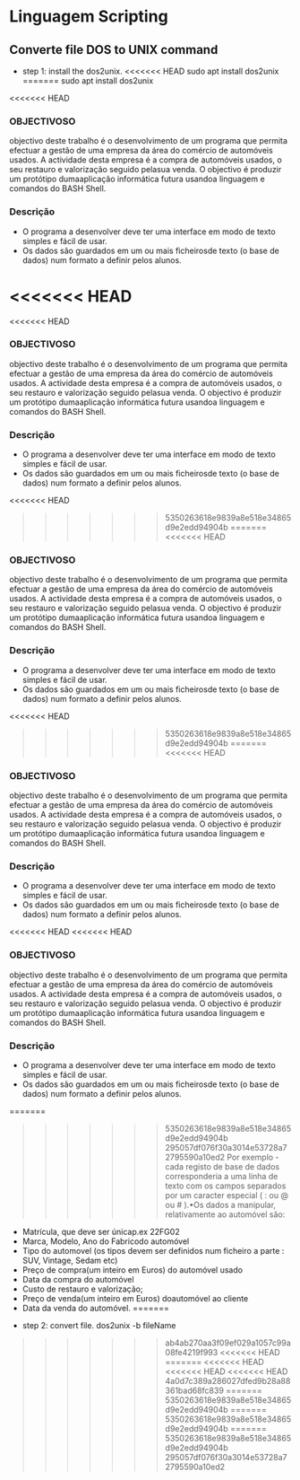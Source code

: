 # Linguagem Scripting

## Converte file DOS to UNIX command
- step 1: install the dos2unix.
<<<<<<< HEAD
sudo apt install dos2unix
=======
sudo apt install dos2unix

<<<<<<< HEAD
### OBJECTIVOSO 

objectivo deste trabalho é o desenvolvimento de um programa que permita efectuar a gestão de uma empresa da área do comércio de automóveis usados. A actividade desta empresa é a compra de automóveis usados, o seu restauro e valorização seguido pelasua venda. O objectivo é produzir um protótipo dumaaplicação informática futura usandoa linguagem e comandos do  BASH Shell.

### Descrição
* O programa a desenvolver deve ter uma interface em modo de texto simples e fácil de usar.
* Os dados são guardados em um ou mais ficheirosde texto (o base de dados) num formato a definir pelos alunos.

<<<<<<< HEAD
=======
<<<<<<< HEAD
### OBJECTIVOSO 

objectivo deste trabalho é o desenvolvimento de um programa que permita efectuar a gestão de uma empresa da área do comércio de automóveis usados. A actividade desta empresa é a compra de automóveis usados, o seu restauro e valorização seguido pelasua venda. O objectivo é produzir um protótipo dumaaplicação informática futura usandoa linguagem e comandos do  BASH Shell.

### Descrição
* O programa a desenvolver deve ter uma interface em modo de texto simples e fácil de usar.
* Os dados são guardados em um ou mais ficheirosde texto (o base de dados) num formato a definir pelos alunos.

<<<<<<< HEAD
>>>>>>> 5350263618e9839a8e518e34865d9e2edd94904b
=======
<<<<<<< HEAD
### OBJECTIVOSO 

objectivo deste trabalho é o desenvolvimento de um programa que permita efectuar a gestão de uma empresa da área do comércio de automóveis usados. A actividade desta empresa é a compra de automóveis usados, o seu restauro e valorização seguido pelasua venda. O objectivo é produzir um protótipo dumaaplicação informática futura usandoa linguagem e comandos do  BASH Shell.

### Descrição
* O programa a desenvolver deve ter uma interface em modo de texto simples e fácil de usar.
* Os dados são guardados em um ou mais ficheirosde texto (o base de dados) num formato a definir pelos alunos.

<<<<<<< HEAD
>>>>>>> 5350263618e9839a8e518e34865d9e2edd94904b
=======
<<<<<<< HEAD
### OBJECTIVOSO 

objectivo deste trabalho é o desenvolvimento de um programa que permita efectuar a gestão de uma empresa da área do comércio de automóveis usados. A actividade desta empresa é a compra de automóveis usados, o seu restauro e valorização seguido pelasua venda. O objectivo é produzir um protótipo dumaaplicação informática futura usandoa linguagem e comandos do  BASH Shell.

### Descrição
* O programa a desenvolver deve ter uma interface em modo de texto simples e fácil de usar.
* Os dados são guardados em um ou mais ficheirosde texto (o base de dados) num formato a definir pelos alunos.

<<<<<<< HEAD
<<<<<<< HEAD
### OBJECTIVOSO 

objectivo deste trabalho é o desenvolvimento de um programa que permita efectuar a gestão de uma empresa da área do comércio de automóveis usados. A actividade desta empresa é a compra de automóveis usados, o seu restauro e valorização seguido pelasua venda. O objectivo é produzir um protótipo dumaaplicação informática futura usandoa linguagem e comandos do  BASH Shell.

### Descrição
* O programa a desenvolver deve ter uma interface em modo de texto simples e fácil de usar.
* Os dados são guardados em um ou mais ficheirosde texto (o base de dados) num formato a definir pelos alunos.

=======
>>>>>>> 5350263618e9839a8e518e34865d9e2edd94904b
>>>>>>> 295057df076f30a3014e53728a72795590a10ed2
Por  exemplo -cada  registo  de  base de dados  corresponderia  a  uma  linha de  texto  com  os  campos separados por um caracter especial ( :  ou @ ou # ).•Os dados a manipular, relativamente ao automóvel são:
* Matrícula, que deve ser únicap.ex 22FG02
* Marca, Modelo, Ano do Fabricodo automóvel
* Tipo do automovel (os tipos devem ser definidos num ficheiro a parte : SUV, Vintage, Sedam etc)
* Preço de compra(um inteiro em Euros) do automóvel usado
* Data da compra do automóvel
* Custo de restauro e valorização;
* Preço de venda(um inteiro em Euros) doautomóvel ao cliente
* Data da venda do automóvel. 
=======
- step 2: convert file.
dos2unix -b fileName
>>>>>>> ab4ab270aa3f09ef029a1057c99a08fe4219f993
<<<<<<< HEAD
=======
<<<<<<< HEAD
<<<<<<< HEAD
<<<<<<< HEAD
>>>>>>> 4a0d7c389a286027dfed9b28a88361bad68fc839
=======
>>>>>>> 5350263618e9839a8e518e34865d9e2edd94904b
=======
>>>>>>> 5350263618e9839a8e518e34865d9e2edd94904b
=======
>>>>>>> 5350263618e9839a8e518e34865d9e2edd94904b
>>>>>>> 295057df076f30a3014e53728a72795590a10ed2

